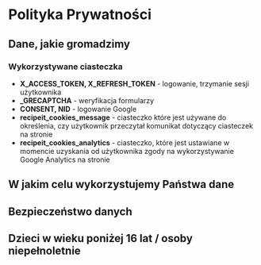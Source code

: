 # Polityka Prywatności

## Dane, jakie gromadzimy

### Wykorzystywane ciasteczka

- **X_ACCESS_TOKEN, X_REFRESH_TOKEN** - logowanie, trzymanie sesji użytkownika
- **\_GRECAPTCHA** - weryfikacja formularzy
- **CONSENT, NID** - logowanie Google
- **recipeit_cookies_message** - ciasteczko które jest używane do określenia, czy użytkownik przeczytał komunikat dotyczący ciasteczek na stronie
- **recipeit_cookies_analytics** - ciasteczko, które jest ustawiane w momencie uzyskania od użytkownika zgody na wykorzystywanie Google Analytics na stronie

## W jakim celu wykorzystujemy Państwa dane

## Bezpieczeństwo danych

## Dzieci w wieku poniżej 16 lat / osoby niepełnoletnie
